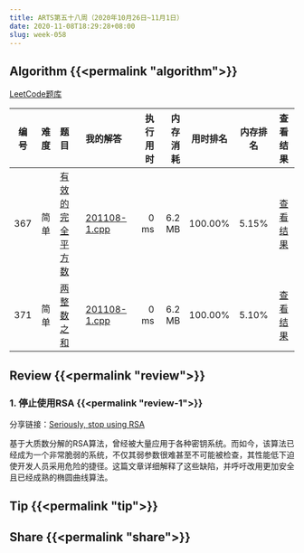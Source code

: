 ```yaml
---
title: ARTS第五十八周（2020年10月26日~11月1日）
date: 2020-11-08T18:29:28+08:00
slug: week-058
---
```


## Algorithm {{<permalink "algorithm">}}

[LeetCode题库](https://leetcode-cn.com/problemset/all/)

| 编号 | 难度 | 题目 | 我的解答 | 执行用时 | 内存消耗 | 用时排名 | 内存排名 | 查看结果 |
|:----:|:----:|:-----|:---------|---------:|---------:|:--------:|:--------:|:--------:|
| 367 | 简单 | [有效的完全平方数](https://leetcode-cn.com/problems/valid-perfect-square/) | [201108-1.cpp](https://github.com/yanlinlin82/leetcode/blob/master/00367_valid-perfect-square/201108-1.cpp) | 0 ms | 6.2 MB | 100.00% | 5.15% | [查看结果](https://leetcode-cn.com/submissions/detail/121928015/) |
| 371 | 简单 | [两整数之和](https://leetcode-cn.com/problems/sum-of-two-integers/) | [201108-1.cpp](https://github.com/yanlinlin82/leetcode/blob/master/00371_sum-of-two-integers/201108-1.cpp) | 0 ms | 6.2 MB | 100.00% | 5.10% | [查看结果](https://leetcode-cn.com/submissions/detail/121934354/) |

## Review {{<permalink "review">}}

### 1. 停止使用RSA {{<permalink "review-1">}}

分享链接：[Seriously, stop using RSA](https://blog.trailofbits.com/2019/07/08/fuck-rsa/)

基于大质数分解的RSA算法，曾经被大量应用于各种密钥系统。而如今，该算法已经成为一个非常脆弱的系统，不仅其弱参数很难甚至不可能被检查，其性能低下迫使开发人员采用危险的捷径。这篇文章详细解释了这些缺陷，并呼吁改用更加安全且已经成熟的椭圆曲线算法。

## Tip {{<permalink "tip">}}


## Share {{<permalink "share">}}



